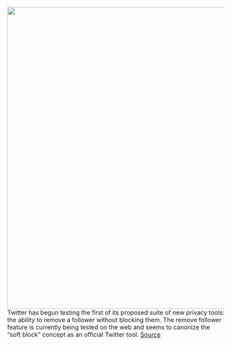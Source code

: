 <img src='https://cdn.vox-cdn.com/thumbor/OV3QR9F9kKvvcMhGaNOqy1qVvNU=/0x0:2040x1360/1200x800/filters:focal(857x517:1183x843)/cdn.vox-cdn.com/uploads/chorus_image/image/69827769/acastro_200715_1777_twitter_0004.0.0.jpg' width='700px' /><br/>
Twitter has begun testing the first of its proposed suite of new privacy tools: the ability to remove a follower without blocking them. The remove follower feature is currently being tested on the web and seems to canonize the “soft block” concept as an official Twitter tool.
<a href='https://www.theverge.com/2021/9/7/22661452/twitter-follower-remove-soft-block-test'> Source <a/>